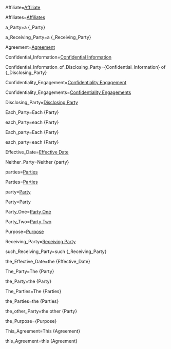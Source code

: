 Affiliate=<a href="#Def.Affiliate.Sec" class="definedterm">Affiliate</a>

Affiliates=<a href="#Def.Affiliate.Sec" class="definedterm">Affiliates</a>

a_Party=a {_Party}

a_Receiving_Party=a {_Receiving_Party}

Agreement=<a href="#This.sec" class="definedterm">Agreement</a>

Confidential_Information=<a href="#Def.Confidential_Information.Sec" class="definedterm">Confidential Information</a>

Confidential_Information_of_Disclosing_Party={Confidential_Information} of {_Disclosing_Party}

Confidentiality_Engagement=<a href="#Def.Confidentiality_Engagement.Sec" span class="definedterm">Confidentiality Engagement</a>

Confidentiality_Engagements=<a href="#Def.Confidentiality_Engagement.Sec" span class="definedterm">Confidentiality Engagements</a>

Disclosing_Party=<a href="#Def.Disclosing_Party.Sec" class="definedterm">Disclosing Party</a>

Each_Party=Each {Party}

each_Party=each {Party}

Each_party=Each {Party}

each_party=each {Party}

Effective_Date=<a href="#This.sec" class="definedterm">Effective Date</a>

Neither_Party=Neither {party}

parties=<a href="#Frame.Among.Def.sec" class="definedterm">Parties</a>

Parties=<a href="#Frame.Among.Def.sec" class="definedterm">Parties</a>

party=<a href="#Frame.Among.Def.sec"  class="definedterm">Party</a>

Party=<a href="#Frame.Among.Def.sec" class="definedterm">Party</a>

Party_One=<a href="#P1.US.Frame.Among.Block" class="definedterm">Party One</a>

Party_Two=<a href="#P2.US.Frame.Among.Block" class="definedterm">Party Two</a>

Purpose=<a href="#Why.sec" class="definedterm">Purpose</a>

Receiving_Party=<a href="#Def.Receiving_Party.Sec" class="definedterm">Receiving Party</a>

such_Receiving_Party=such {_Receiving_Party}

the_Effective_Date=the {Effective_Date}

The_Party=The {Party}

the_Party=the {Party}

The_Parties=The {Parties}

the_Parties=the {Parties}

the_other_Party=the other {Party}

the_Purpose={Purpose}

This_Agreement=This {Agreement}

this_Agreement=this {Agreement}